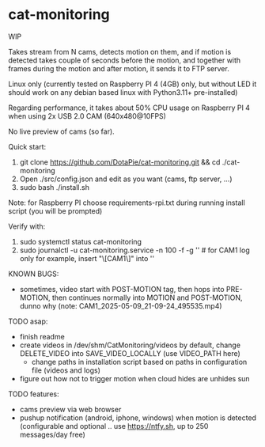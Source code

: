 # cat-monitoring

WIP

Takes stream from N cams, detects motion on them, and if motion is detected takes couple of seconds before the motion, and together with frames during the motion and after motion, it sends it to FTP server.

Linux only (currently tested on Raspberry PI 4 (4GB) only, but without LED it should work on any debian based linux with Python3.11+ pre-installed)

Regarding performance, it takes about 50% CPU usage on Raspberry PI 4 when using 2x USB 2.0 CAM (640x480@10FPS)

No live preview of cams (so far).

Quick start:
1) git clone https://github.com/DotaPie/cat-monitoring.git && cd ./cat-monitoring
2) Open ./src/config.json and edit as you want (cams, ftp server, ...)
3) sudo bash ./install.sh

Note: for Raspberry PI choose requirements-rpi.txt during running install script (you will be prompted)

Verify with:
1) sudo systemctl status cat-monitoring
2) sudo journalctl -u cat-monitoring.service -n 100 -f -g '' # for CAM1 log only for example, insert "\\[CAM1\\]" into ''

KNOWN BUGS:
- sometimes, video start with POST-MOTION tag, then hops into PRE-MOTION, then continues normally into MOTION and POST-MOTION, dunno why (note: CAM1_2025-05-09_21-09-24_495535.mp4)

TODO asap:
- finish readme
- create videos in /dev/shm/CatMonitoring/videos by default, change DELETE_VIDEO into SAVE_VIDEO_LOCALLY (use VIDEO_PATH here)
    - change paths in installation script based on paths in configuration file (videos and logs)
- figure out how not to trigger motion when cloud hides are unhides sun

TODO features:
- cams preview via web browser
- pushup notification (android, iphone, windows) when motion is detected (configurable and optional .. use https://ntfy.sh, up to 250 messages/day free)
